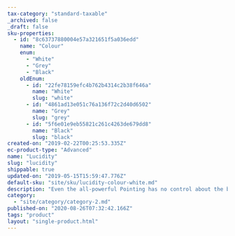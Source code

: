 ```yaml
---
tax-category: "standard-taxable"
_archived: false
_draft: false
sku-properties:
  - id: "8c63737880004e57a321651f5a036edd"
    name: "Colour"
    enum:
      - "White"
      - "Grey"
      - "Black"
    oldEnum:
      - id: "22fe78159efc4b762b4314c2b38f646a"
        name: "White"
        slug: "white"
      - id: "4861ad13e051c76a136f72c2d40d6502"
        name: "Grey"
        slug: "grey"
      - id: "5f6e01e9eb55821c261c4263de679dd8"
        name: "Black"
        slug: "black"
created-on: "2019-02-22T00:25:53.335Z"
ec-product-type: "Advanced"
name: "Lucidity"
slug: "lucidity"
shippable: true
updated-on: "2019-05-15T15:59:47.776Z"
default-sku: "site/sku/lucidity-colour-white.md"
description: "Even the all-powerful Pointing has no control about the blind texts it is an almost unorthographic life."
category:
  - "site/category/category-2.md"
published-on: "2020-08-26T07:32:42.166Z"
tags: "product"
layout: "single-product.html"
---
```



